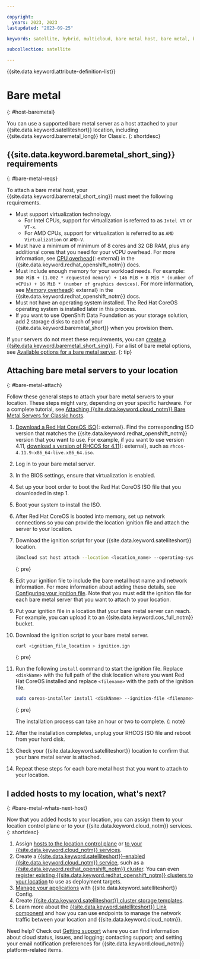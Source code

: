```yaml
---

copyright:
  years: 2023, 2023
lastupdated: "2023-09-25"

keywords: satellite, hybrid, multicloud, bare metal host, bare metal, baremetal

subcollection: satellite

---
```


{{site.data.keyword.attribute-definition-list}}


# Bare metal
{: #host-baremetal}

You can use a supported bare metal server as a host attached to your {{site.data.keyword.satelliteshort}} location, including {{site.data.keyword.baremetal_long}} for Classic.
{: shortdesc}

## {{site.data.keyword.baremetal_short_sing}} requirements
{: #bare-metal-reqs}

To attach a bare metal host, your {{site.data.keyword.baremetal_short_sing}} must meet the following requirements. 

- Must support virtualization technology.
    - For Intel CPUs, support for virtualization is referred to as `Intel VT` or `VT-x`.
    - For AMD CPUs, support for virtualization is referred to as `AMD Virtualization` or `AMD-V`.
- Must have a minimum of minimum of 8 cores and 32 GB RAM, plus any additional cores that you need for your vCPU overhead. For more information, see [CPU overhead](https://docs.openshift.com/container-platform/4.11/virt/install/preparing-cluster-for-virt.html#CPU-overhead_preparing-cluster-for-virt){: external} in the {{site.data.keyword.redhat_openshift_notm}} docs.
- Must include enough memory for your workload needs. For example: `360 MiB + (1.002 * requested memory) + 146 MiB + 8 MiB * (number of vCPUs) + 16 MiB * (number of graphics devices)`. For more information, see [Memory overhead](https://docs.openshift.com/container-platform/4.11/virt/install/preparing-cluster-for-virt.html#memory-overhead_preparing-cluster-for-virt){: external} in the {{site.data.keyword.redhat_openshift_notm}} docs.
- Must not have an operating system installed. The Red Hat CoreOS operating system is installed later in this process.
- If you want to use OpenShift Data Foundation as your storage solution, add 2 storage disks to each of your {{site.data.keyword.baremetal_short}} when you provision them.

If your servers do not meet these requirements, you can [create a {{site.data.keyword.baremetal_short_sing}}](/docs/bare-metal?topic=bare-metal-ordering-baremetal-server). For a list of bare metal options, see [Available options for a bare metal server](/docs/bare-metal?topic=bare-metal-about-bm#options-for-bare-metal-servers).
{: tip}

## Attaching bare metal servers to your location
{: #bare-metal-attach}


Follow these general steps to attach your bare metal servers to your location. These steps might vary, depending on your specific hardware. For a complete tutorial, see [Attaching {{site.data.keyword.cloud_notm}} Bare Metal Servers for Classic hosts](/docs/satellite?topic=satellite-assign-bare-metal). 

1. [Download a Red Hat CoreOS ISO](https://mirror.openshift.com/pub/openshift-v4/x86_64/dependencies/rhcos/){: external}. Find the corresponding ISO version that matches the {{site.data.keyword.redhat_openshift_notm}} version that you want to use. For example, if you want to use version 4.11, [download a version of RHCOS for 4.11](https://mirror.openshift.com/pub/openshift-v4/x86_64/dependencies/rhcos/4.11/){: external}, such as `rhcos-4.11.9-x86_64-live.x86_64.iso`.
2. Log in to your bare metal server.
3. In the BIOS settings, ensure that virtualization is enabled.
4. Set up your boot order to boot the Red Hat CoreOS ISO file that you downloaded in step 1.
5. Boot your system to install the ISO.
6. After Red Hat CoreOS is booted into memory, set up network connections so you can provide the location ignition file and attach the server to your location.
7. Download the ignition script for your {{site.data.keyword.satelliteshort}} location.
    
    ```sh
    ibmcloud sat host attach --location <location_name> --operating-system RHCOS
    ```
    {: pre}
    
9. Edit your ignition file to include the bare metal host name and network information. For more information about adding these details, see [Configuring your ignition file](/docs/satellite?topic=satellite-assign-bare-metal#config-ignition). Note that you must edit the ignition file for each bare metal server that you want to attach to your location.
10. Put your ignition file in a location that your bare metal server can reach. For example, you can upload it to an {{site.data.keyword.cos_full_notm}} bucket.
11. Download the ignition script to your bare metal server.

    ```sh
    curl <ignition_file_location > ignition.ign
    ```
    {: pre}
    
12. Run the following `install` command to start the ignition file. Replace `<diskName>` with the full path of the disk location where you want Red Hat  CoreOS installed and replace `<filename>` with the path of the ignition file.

    ```sh
    sudo coreos-installer install <diskName> --ignition-file <filename>
    ```
    {: pre}
    
    The installation process can take an hour or two to complete. 
    {: note}

13. After the installation completes, unplug your RHCOS ISO file and reboot from your hard disk. 
14. Check your {{site.data.keyword.satelliteshort}} location to confirm that your bare metal server is attached.
15. Repeat these steps for each bare metal host that you want to attach to your location.

## I added hosts to my location, what's next?
{: #bare-metal-whats-next-host}

Now that you added hosts to your location, you can assign them to your location control plane or to your {{site.data.keyword.cloud_notm}} services.
{: shortdesc}

1. Assign [hosts to the location control plane](/docs/satellite?topic=satellite-setup-control-plane) or [to your {{site.data.keyword.cloud_notm}} services](/docs/satellite?topic=satellite-assigning-hosts).
2. Create a [{{site.data.keyword.satelliteshort}}-enabled {{site.data.keyword.cloud_notm}} service](/docs/satellite?topic=satellite-managed-services), such as a [{{site.data.keyword.redhat_openshift_notm}} cluster](/docs/openshift?topic=openshift-satellite-clusters). You can even [register existing {{site.data.keyword.redhat_openshift_notm}} clusters to your location](/docs/satellite?topic=satellite-register-openshift-clusters) to use as deployment targets.
3. [Manage your applications](/docs/satellite?topic=satellite-cluster-config) with {{site.data.keyword.satelliteshort}} Config.
4. Create [{{site.data.keyword.satelliteshort}} cluster storage templates](/docs/satellite?topic=satellite-storage-template-ov).
5. Learn more about the [{{site.data.keyword.satelliteshort}} Link component](/docs/satellite?topic=satellite-link-location-cloud) and how you can use endpoints to manage the network traffic between your location and {{site.data.keyword.cloud_notm}}.

Need help? Check out [Getting support](/docs/satellite?topic=satellite-get-help) where you can find information about cloud status, issues, and logging; contacting support; and setting your email notification preferences for {{site.data.keyword.cloud_notm}} platform-related items.



